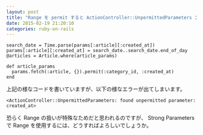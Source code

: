 ```yaml
---
layout: post
title: "Range を permit すると ActionController::UnpermittedParameters エラーが上がる"
date: 2015-02-19 21:20:10
categories: ruby-on-rails
---
```

<pre class="lang-ruby prettyprint-override"><code>search_date = Time.parse(params[:article][:created_at])
params[:article][:created_at] = search_date..search_date.end_of_day
@articles = Article.where(article_params)

def article_params
  params.fetch(:article, {}).permit(:category_id, :created_at)
end
</code></pre>

<p>上記の様なコードを書いていますが、以下の様なエラーが出てしまいます。</p>

<pre class="lang-none prettyprint-override"><code>&lt;ActionController::UnpermittedParameters: found unpermitted parameter: created_at&gt;
</code></pre>

<p>恐らく Range の扱いが特殊なためだと思われるのですが、 Strong Parameters で Range を使用するには、どうすればよろしいでしょうか。</p>
